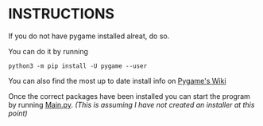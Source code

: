# INSTRUCTIONS


If you do not have pygame installed alreat, do so.

You can do it by running
```
python3 -m pip install -U pygame --user
```

You can also find the most up to date install info on [Pygame's Wiki](https://www.pygame.org/wiki/GettingStarted)


Once the correct packages have been installed you can start the program by running [Main.py](JumpGame/Innards/Main.py).
*(This is assuming I have not created an installer at this point)*